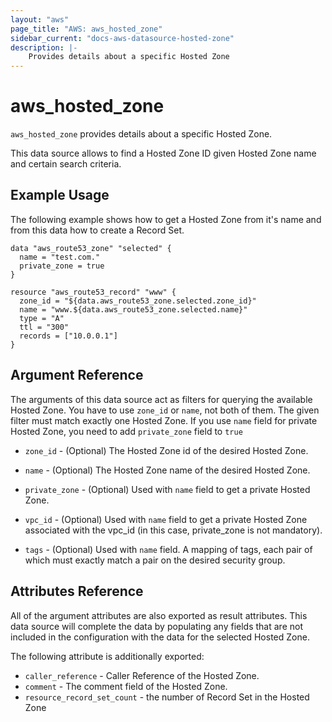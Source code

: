 ```yaml
---
layout: "aws"
page_title: "AWS: aws_hosted_zone"
sidebar_current: "docs-aws-datasource-hosted-zone"
description: |-
    Provides details about a specific Hosted Zone
---
```


# aws\_hosted\_zone

`aws_hosted_zone` provides details about a specific Hosted Zone.

This data source allows to find a Hosted Zone ID given Hosted Zone name and certain search criteria. 

## Example Usage

The following example shows how to get a Hosted Zone from it's name and from this data how to create a Record Set.


```
data "aws_route53_zone" "selected" {
  name = "test.com."
  private_zone = true
}

resource "aws_route53_record" "www" {
  zone_id = "${data.aws_route53_zone.selected.zone_id}"
  name = "www.${data.aws_route53_zone.selected.name}"
  type = "A"
  ttl = "300"
  records = ["10.0.0.1"]
}
```

## Argument Reference

The arguments of this data source act as filters for querying the available
Hosted Zone. You have to use `zone_id` or `name`, not both of them. The given filter must match exactly one
Hosted Zone. If you use `name` field for private Hosted Zone, you need to add `private_zone` field to `true`

* `zone_id` - (Optional) The Hosted Zone id of the desired Hosted Zone.

* `name` - (Optional) The Hosted Zone name of the desired Hosted Zone.
* `private_zone` - (Optional) Used with `name` field to get a private Hosted Zone.
* `vpc_id` - (Optional) Used with `name` field to get a private Hosted Zone associated with the vpc_id (in this case, private_zone is not mandatory).
* `tags` - (Optional) Used with `name` field. A mapping of tags, each pair of which must exactly match
a pair on the desired security group.
## Attributes Reference

All of the argument attributes are also exported as
result attributes. This data source will complete the data by populating
any fields that are not included in the configuration with the data for
the selected Hosted Zone.

The following attribute is additionally exported:

* `caller_reference` - Caller Reference of the Hosted Zone.
* `comment` - The comment field of the Hosted Zone.
* `resource_record_set_count` - the number of Record Set in the Hosted Zone
